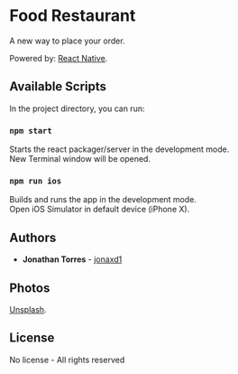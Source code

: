 # Food Restaurant

A new way to place your order.

Powered by: [React Native](https://facebook.github.io/react-native/).

## Available Scripts

In the project directory, you can run:

### `npm start`

Starts the react packager/server in the development mode.<br>
New Terminal window will be opened.

### `npm run ios`

Builds and runs the app in the development mode.<br>
Open iOS Simulator in default device (iPhone X).

## Authors

* **Jonathan Torres** - [jonaxd1](https://github.com/jonaxd1)

## Photos

[Unsplash](https://unsplash.com/).

## License

No license - All rights reserved